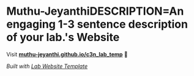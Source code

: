 
# Muthu-JeyanthiDESCRIPTION=An engaging 1-3 sentence description of your lab.'s Website

Visit **[muthu-jeyanthi.github.io/c3n_lab_temp](https://muthu-jeyanthi.github.io/c3n_lab_temp)** 🚀

_Built with [Lab Website Template](https://greene-lab.gitbook.io/lab-website-template-docs)_
